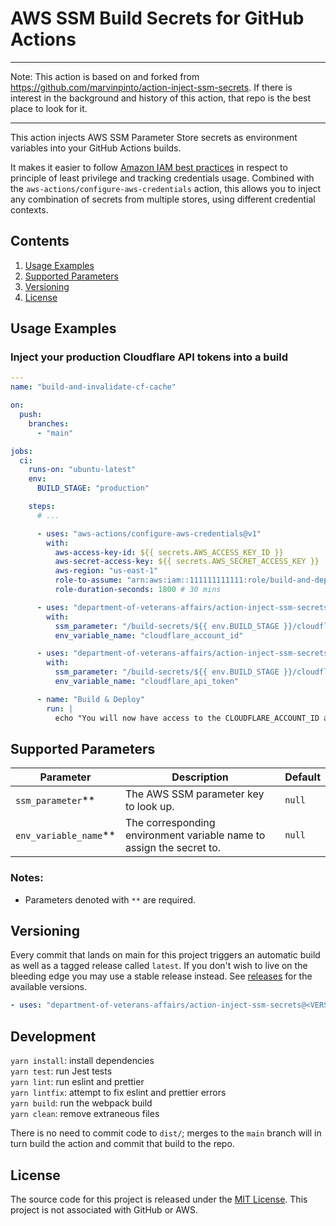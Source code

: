 # AWS SSM Build Secrets for GitHub Actions

***
Note: This action is based on and forked from https://github.com/marvinpinto/action-inject-ssm-secrets. If there is interest in the background and history of this action, that repo is the best place to look for it.
***

This action injects AWS SSM Parameter Store secrets as environment variables into your GitHub Actions builds.

It makes it easier to follow [Amazon IAM best practices](https://docs.aws.amazon.com/IAM/latest/UserGuide/best-practices.html) in respect to principle of least privilege and tracking credentials usage. Combined with the `aws-actions/configure-aws-credentials` action, this allows you to inject any combination of secrets from multiple stores, using different credential contexts.

## Contents

1. [Usage Examples](#usage-examples)
1. [Supported Parameters](#supported-parameters)
1. [Versioning](#versioning)
1. [License](#license)

## Usage Examples

### Inject your production Cloudflare API tokens into a build

```yaml
---
name: "build-and-invalidate-cf-cache"

on:
  push:
    branches:
      - "main"

jobs:
  ci:
    runs-on: "ubuntu-latest"
    env:
      BUILD_STAGE: "production"

    steps:
      # ...

      - uses: "aws-actions/configure-aws-credentials@v1"
        with:
          aws-access-key-id: ${{ secrets.AWS_ACCESS_KEY_ID }}
          aws-secret-access-key: ${{ secrets.AWS_SECRET_ACCESS_KEY }}
          aws-region: "us-east-1"
          role-to-assume: "arn:aws:iam::111111111111:role/build-and-deploy-website"
          role-duration-seconds: 1800 # 30 mins

      - uses: "department-of-veterans-affairs/action-inject-ssm-secrets@latest"
        with:
          ssm_parameter: "/build-secrets/${{ env.BUILD_STAGE }}/cloudflare-account-id"
          env_variable_name: "cloudflare_account_id"

      - uses: "department-of-veterans-affairs/action-inject-ssm-secrets@latest"
        with:
          ssm_parameter: "/build-secrets/${{ env.BUILD_STAGE }}/cloudflare-api-token"
          env_variable_name: "cloudflare_api_token"

      - name: "Build & Deploy"
        run: |
          echo "You will now have access to the CLOUDFLARE_ACCOUNT_ID and CLOUDFLARE_API_TOKEN environment variables in all your subsequent build steps"
```

## Supported Parameters

| Parameter               | Description                                                          | Default |
| ----------------------- | -------------------------------------------------------------------- | ------- |
| `ssm_parameter`\*\*     | The AWS SSM parameter key to look up.                                | `null`  |
| `env_variable_name`\*\* | The corresponding environment variable name to assign the secret to. | `null`  |

### Notes:

- Parameters denoted with `**` are required.

## Versioning

Every commit that lands on main for this project triggers an automatic build as well as a tagged release called `latest`. If you don't wish to live on the bleeding edge you may use a stable release instead. See [releases](../../releases/latest) for the available versions.

```yaml
- uses: "department-of-veterans-affairs/action-inject-ssm-secrets@<VERSION>"
```

## Development
`yarn install`: install dependencies<br />
`yarn test`: run Jest tests<br />
`yarn lint`: run eslint and prettier<br />
`yarn lintfix`: attempt to fix eslint and prettier errors<br />
`yarn build`: run the webpack build<br />
`yarn clean`: remove extraneous files<br />

There is no need to commit code to `dist/`; merges to the `main` branch will in turn build the action and commit that build to the repo.

## License

The source code for this project is released under the [MIT License](/LICENSE). This project is not associated with GitHub or AWS.
